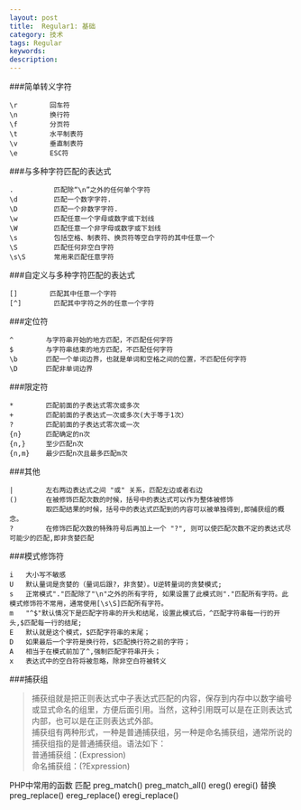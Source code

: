 ```yaml
---
layout: post
title:  Regular1: 基础
category: 技术
tags: Regular
keywords: 
description: 
---
```

###简单转义字符
```
\r        回车符		
\n        换行符		
\f        分页符		
\t        水平制表符		
\v        垂直制表符			
\e        ESC符			 
```

###与多种字符匹配的表达式
```
.          匹配除“\n”之外的任何单个字符 
\d         匹配一个数字字符. 
\D         匹配一个非数字字符. 
\w         匹配任意一个字母或数字或下划线 
\W         匹配任意一个非字母或数字或下划线 
\s         包括空格、制表符、换页符等空白字符的其中任意一个 
\S         匹配任何非空白字符 
\s\S       常用来匹配任意字符
```

###自定义与多种字符匹配的表达式
```
[]        匹配其中任意一个字符 
[^]        匹配其中字符之外的任意一个字符 
```
###定位符
```
^        与字符串开始的地方匹配，不匹配任何字符 
$        与字符串结束的地方匹配，不匹配任何字符 
\b       匹配一个单词边界，也就是单词和空格之间的位置，不匹配任何字符 
\D       匹配非单词边界 
```
###限定符
```
*        匹配前面的子表达式零次或多次 
+        匹配前面的子表达式一次或多次(大于等于1次） 
?        匹配前面的子表达式零次或一次 
{n}      匹配确定的n次 
{n,}     至少匹配n次 
{n,m}    最少匹配n次且最多匹配m次 
```
###其他
```
|        左右两边表达式之间 "或" 关系，匹配左边或者右边 
()       在被修饰匹配次数的时候，括号中的表达式可以作为整体被修饰 
         取匹配结果的时候，括号中的表达式匹配到的内容可以被单独得到,即捕获组的概念。 
?        在修饰匹配次数的特殊符号后再加上一个 "?", 则可以使匹配次数不定的表达式尽可能少的匹配,即非贪婪匹配 
```

###模式修饰符
```
i 	大小写不敏感
U   默认量词是贪婪的（量词后跟?，非贪婪）。U逆转量词的贪婪模式;
s   正常模式"."匹配除了"\n"之外的所有字符, 如果设置了此模式则"."匹配所有字符。此模式修饰符不常用，通常使用[\s\S]匹配所有字符。
m   "^$"默认情况下是匹配字符串的开头和结尾，设置此模式后，^匹配字符串每一行的开头,$匹配每一行的结尾;
E   默认就是这个模式，$匹配字符串的末尾；
D   如果最后一个字符是换行符，$匹配换行符之前的字符；
A   相当于在模式前加了^,强制匹配字符串开头；
x   表达式中的空白符将被忽略，除非空白符被转义
```

###捕获组

>捕获组就是把正则表达式中子表达式匹配的内容，保存到内存中以数字编号或显式命名的组里，方便后面引用。当然，这种引用既可以是在正则表达式内部，也可以是在正则表达式外部。		
>捕获组有两种形式，一种是普通捕获组，另一种是命名捕获组，通常所说的捕获组指的是普通捕获组。语法如下：		
>普通捕获组：(Expression)				
>命名捕获组：(?<name>Expression)		

PHP中常用的函数
匹配
preg_match() 
preg_match_all() 
ereg() 
eregi() 
替换 
preg_replace() 
ereg_replace() 
eregi_replace() 






